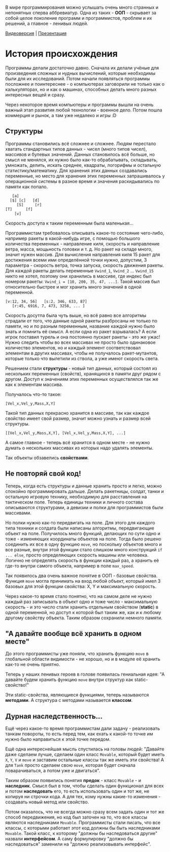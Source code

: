 В мире программирования можно услышать очень много странных и непонятных сперва аббревиатур. Одна из таких - **ООП** - скрывает за собой целое поколение программ и программистов, проблем и их решений, а главное - ленивых людей.

[Видеоверсия](https://1drv.ms/v/s!AjaVHNoiwQtPjfMUKfgV2ii9v0WHmg) | [Презентация](https://docs.google.com/presentation/d/1PPghdhhZIOy8lEfsvbUwYZiMKfVDmUhV12raSwpuoWQ/edit?usp=sharing)

# История происхождения
Программы делали достаточно давно. Сначала их делали учёные для произведения сложных и нудных вычислений, которые необходимы были для их исследований. Потом начали появляться программы посложнее и поинтереснее - о компьютерах заговорили не только как о калькуляторах, но и как о машинах, способных делать много разных интересных вещей и сразу.

Через некоторое время компьютеры и программы вышли на очень важный этап развития любой технологии - военное дело. Потом пошла коммерция и рынок, а там уже недалеко и игры :D 


## Структуры
Программы становились всё сложнее и сложнее. Людям перестало хватать стандартных типов данных - чисел (много типов чисел), массивов и булевых значений. Данных становилось всё больше, но смысл не менялся, их нужно было как-то обрабатывать, складывать, умножать, делить, искать среднее, квадраты, логорифмы и остальную статистику/математику. Для хранения этих данных создавались переменные, но место для хранения этих переменных запрашивалось у операционной системы в разное время и значения раскидывались по памяти как попало.

```
   [a]
  [$] [c]   [d]
     [S]     [r]
[T]      [f]
    [v]
```

Скорость доступа к таким переменным была маленькая...

Программистам требовалось описывать какое-то состояние чего-либо, например ракеты в какой-нибудь игре, с помощью большого количества переменных - направление киля, скорость и направление ветра, масса, мощьность головки и т. д. Но ракет на складе много, значит нужен массив. Для вычисления направления киля 15 ракет для достижения всеми ими определённой точки нужно, допустим, 3 параметра - скорость ветра, точка запуска, скорость движения ракеты. Для каждой ракеты делать переменные `Vwind_1`, `Vwind_2` ... `Vwind_15` никто не хотел, поэтому они хранились в массиве, где индекс был номером ракеты: `Vwind_i = [10, 200, 35, 47, ...]`. Такой массив был относительно быстрее и мог хранить много значений в одной переменной.

```
[v:12, 34, 56]   [s:2, 346, 633, 87]
   [r:45, 6916, 7, 473, 3258, ... ]
```

Скорость досутпа была чуть выше, но всё равно все алгоритмы страдали от того, что данные одной ракеты разбросаны не только по памяти, но и по разным переменным, название каждой нужно было знать и помнить её смысл. А если одна из ракет взрывалась? А если игрок поставил турель и она постоянно пускает ракеты - это же ужас! Нужно следить чтобы во всех массивах не просто было одинаковое количество элементов, но и каждый элемент соответствовал элементам в других массивах, чтобы не получалось ракет-мутантов, которые только что вылетили из ствола, а уже имеют скорость света.

Решением стали __структуры__ - новый тип данных, который состоял из нескольких переменных (свойств), хранящихся в памяти друг рядом с другом. Доступ к значениям этих переменных осуществлялся так же как к элементам массива.

Получалось что-то такое:

```
[Vel_x,Vel_y,Mass,X,Y]
```

Такой тип данных прекрасно хранится в массиве, так как каждое свойство имеет свой размер, значит можно узнать и размер всей структуры.

```
[[Vel_x,Vel_y,Mass,X,Y], [Vel_x,Vel_y,Mass,X,Y], ...]
```

А самое главное - теперь всё хранится в одном месте - не нужно думать о нескольких массивах из которых надо удалять элементы.

Так объекты обзавелись __свойствами__.


## Не повторяй свой код!
Теперь, когда есть структуры и данные хранить просто и легко, можно спокойно программировать дальше. Делать ракетницы, солдат, танки и остальную игровую технику, необходимую для расставления на тактическом поле. Теперь единицы техники и личного состава описываются структурами, а девизии и полки для программистов были массивами.

Но полки нужно как-то передвигать на поле. Для этого для каждого типа техники и солдата были написаны алгоритмы, передвигающие объект на поле. Получилось много функций, делающих по сути одно и тоже - изменяющих координаты объектов на поле. Тогда было решено соединить их все в одну функцию `move`, но поскольку объектов много и все разные, внутри этой функции стало слишком много конструкций `if ... else`, просто определяющих скорость машины или человека. Логично не определять скорость в функции каждый раз, а хранить её где-то внутри самого объекта, например в поле `max_speed`.

Так появилось два очень важное понятие в ООП - базовые свойства. Функция `move` могла принимать на вход любой объект, который имел 3 базовых для этой функции свойства: X, Y и максимальную скорость.

Через какое-то время стало понятно, что на самом деле не нужно каждый раз записывать в объект одно и тоже число - максимальную скорость - и это число стали хранить отдельным свойством (__static__) в одной переменной, но доступ к которой был таким же, как и к любому другому свойству объекта. Таким образом сохранили немного памяти.


## "А давайте вообще всё хранить в одном месте"
До этого программисты уже поняли, что хранить функцию `move` в глобальной области видимости - не хорошо, но и в модуле её хранить как-то не очень приятно.

Теперь у наших ленивых героев в голове появилась гениальная идея: "А давайте будем хранить функцию `move` внутри структур как static-свойство!"

Эти static-свойства, являющиеся функциями, теперь называются __методами__. А структура с методами называется __классом__.


## Дурная наследственность...
Ещё через какое-то время программистам дали задачу - реализовать танкам повороты, то есть перед тем, как ехать к какой-то точке им нужно было направиться к этой точке передом.

Ещё одна интереснейшая мысль спустилась на головы людей: "Давайте даже сделаем лучше, сделаем один класс `Movable`, который будет иметь `X`, `Y`, `V` и `move` и заставим остальные классы так же иметь эти свойства! А для `Tank` просто сделаем свою `move`, которая будет сначала поварачиваться, а потом уже и двигаться".

Таким образом появились понятия __предок__ - класс `Movable` - и __наследник__. Смысл был в том, чтобы сделать один функционал для всех и потом __наследовать__ его, то есть использовать один и тот же, не копируя ни строчки кода. А для тех, кому нужны какие-то изменения - создавать новый метод или свойство.

Потом оказалось, что не всегда можно сразу всем задать один и тот же способ передвижения, но код был заточен на то, что все классы являются наследниками `Movable`. Программисты стали писать, что все классы, с которыми работает этот код должны бы быть наследниками `Movable`. Такой класс,  к которому "должны бы наследоваться другие" назвали __интерфейсом__. А саму формулировку "должно бы наследоваться" заменили на "должно реализовывать интерфейс".
